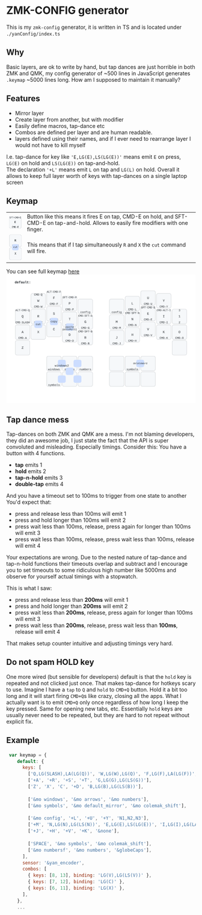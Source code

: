 # ZMK-CONFIG generator

This is my `zmk-config` generator, it is written in TS and is located under `./yanConfig/index.ts`

## Why

Basic layers, are ok to write by hand, but tap dances are just horrible in both ZMK and QMK, my config generator of ~500 lines in JavaScript generates `.keymap`  ~5000 lines long. How am I supposed to maintain it manually?

## Features

- Mirror layer
- Create layer from another, but with modifier
- Easily define macros, tap-dance etc
- Combos are defined per layer and are human readable.
- layers defined using their names, and if I ever need to rearrange layer I would not have to kill myself

I.e. tap-dance for key like `'E,LG(E),LS(LG(E))'` means emit `E` on press, `LG(E)` on hold and `LS(LG(E))` on tap-and-hold.  
The declaration `'+L'` means emit `L` on tap and `LG(L)` on hold.
Overall it allows to keep full layer worth of keys with tap-dances on a single laptop screen

## Keymap


|||
|-------------|-------------|
|<img src='./yanConfig/keymap/story.png' width=80px> | Button like this means it fires E on tap, CMD-E on hold, and SFT-CMD-E on tap-and-hold. Allows to easily fire modifiers with one finger.|
|<img src='./yanConfig/keymap/story2.png' width=80px> | This means that if I tap simultaneously `R` and `X` the `cut` command will fire.|


You can see full keymap [here](./yanConfig/keymap/layers/__combined.svg)
<img src='./yanConfig/keymap/layers/default.svg'>

## Tap dance mess

Tap-dances on both ZMK and QMK are a mess. I'm not blaming developers, they did an awesome job, I just state the fact that the API is super convoluted and misleading.
Especially timings.
Consider this: You have a button with 4 functions.

- **tap** emits 1
- **hold** emits 2
- **tap-n-hold** emits 3
- **double-tap** emits 4

And you have a timeout set to 100ms to trigger from one state to another
You'd expect that:

- press and release less than 100ms will emit 1
- press and hold longer than 100ms will emit 2
- press wait less than 100ms, release, press again for longer than 100ms will emit 3
- press wait less than 100ms, release, press wait less than 100ms, release will emit 4

Your expectations are wrong.
Due to the nested nature of tap-dance and tap-n-hold functions their timeouts overlap and subtract and I encourage you to set timeouts to some ridiculous high number like 5000ms and observe for yourself actual timings with a stopwatch.

This is what I saw:

- press and release less than **200ms** will emit 1
- press and hold longer than **200ms** will emit 2
- press wait less than **200ms**, release, press again for longer than 100ms will emit 3
- press wait less than **200ms**, release, press wait less than **100ms**, release will emit 4

That makes setup counter intuitive and adjusting timings very hard.

## Do not spam HOLD key

One more wired (but sensible for developers) default is that the `hold` key is repeated and not clicked just once.
That makes tap-dance for hotkeys scary to use. Imagine I have a `tap` to `Q` and `hold` to `CMD+Q` button.
Hold it a bit too long and it will start firing `CMD+Q`s like crazy, closing all the apps.
What I actually want is to emit `CMD+Q` only once regardless of how long I keep the key pressed.
Same for opening new tabs, etc.
Essentially `hold` keys are usually never need to be repeated, but they are hard to not repeat without explicit fix.

## Example

```javascript
 var keymap = {
    default: {
      keys: [
        ['Q,LG(SLASH),LA(LG(Q))', 'W,LG(W),LG(Q)', 'F,LG(F),LA(LG(F))', 'P,LG(P),LS(LG(P))', '&mo config'],
        ['+A', '+R', '+S', '+T', 'G,LG(G),LG(LS(G))'],
        ['Z', 'X', 'C', '+D', 'B,LG(B),LG(LS(B))'],

        ['&mo windows', '&mo arrows', '&mo numbers'],
        ['&mo symbols', '&mo default_mirror', '&mo colemak_shift'],

        ['&mo config', '+L', '+U', '+Y', 'N1,N2,N3'],
        ['+M', 'N,LG(N),LG(LS(N))', 'E,LG(E),LS(LG(E))', 'I,LG(I),LG(LA(I))', '+O'],
        ['+J', '+H', '+V', '+K', '&none'],

        ['SPACE', '&mo symbols', '&mo colemak_shift'],
        ['&mo numbersf', '&mo numbers', '&globeCaps'],
      ],
      sensor: '&yan_encoder',
      combos: [
        { keys: [8, 13], binding: 'LG(V),LG(LS(V))' },
        { keys: [7, 12], binding: 'LG(C)' },
        { keys: [6, 11], binding: 'LG(X)' },
      ],
    },
    ...
```